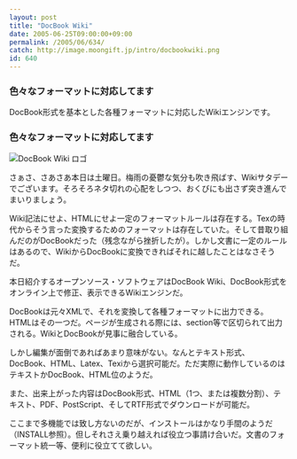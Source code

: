 ```yaml
---
layout: post
title: "DocBook Wiki"
date: 2005-06-25T09:00:00+09:00
permalink: /2005/06/634/
catch: http://image.moongift.jp/intro/docbookwiki.png
id: 640
---
```

### 色々なフォーマットに対応してます
  
DocBook形式を基本とした各種フォーマットに対応したWikiエンジンです。  
<!--more-->  

### 色々なフォーマットに対応してます
  

![DocBook Wiki ロゴ](http://image.moongift.jp/intro/docbookwiki.png "DocBook Wiki ロゴ")

  

さぁさ、さあさあ本日は土曜日。梅雨の憂鬱な気分も吹き飛ばす、Wikiサタデーでございます。そろそろネタ切れの心配をしつつ、おくびにも出さず突き進んでまいりましょう。

  

Wiki記法にせよ、HTMLにせよ一定のフォーマットルールは存在する。Texの時代からそう言った変換するためのフォーマットは存在していた。そして昔取り組んだのがDocBookだった（残念ながら挫折したが）。しかし文書に一定のルールはあるので、WikiからDocBookに変換できればそれに越したことはなさそうだ。

  

本日紹介するオープンソース・ソフトウェアはDocBook Wiki、DocBook形式をオンライン上で修正、表示できるWikiエンジンだ。

  

DocBookは元々XMLで、それを変換して各種フォーマットに出力できる。HTMLはその一つだ。ページが生成される際には、section等で区切られて出力される。WikiとDocBookが見事に融合している。

  

しかし編集が面倒であればあまり意味がない。なんとテキスト形式、DocBook、HTML、Latex、Texiから選択可能だ。ただ実際に動作しているのはテキストかDocBook、HTML位のようだ。

  

また、出来上がった内容はDocBook形式、HTML（1つ、または複数分割）、テキスト、PDF、PostScript、そしてRTF形式でダウンロードが可能だ。

  

ここまで多機能では致し方ないのだが、インストールはかなり手間のようだ（INSTALL参照）。但しそれさえ乗り越えれば役立つ事請け合いだ。文書のフォーマット統一等、便利に役立てて欲しい。

